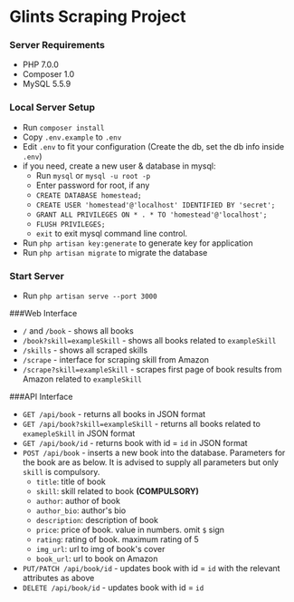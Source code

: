 # Glints Scraping Project

### Server Requirements
- PHP 7.0.0
- Composer 1.0
- MySQL 5.5.9

### Local Server Setup
- Run `composer install`
- Copy `.env.example` to `.env`
- Edit `.env` to fit your configuration (Create the db, set the db info inside `.env`)
- if you need, create a new user & database in mysql:
  * Run `mysql` or `mysql -u root -p`
  * Enter password for root, if any
  * `CREATE DATABASE homestead;`
  * `CREATE USER 'homestead'@'localhost' IDENTIFIED BY 'secret';`
  * `GRANT ALL PRIVILEGES ON * . * TO 'homestead'@'localhost';`
  * `FLUSH PRIVILEGES;`
  * `exit` to exit mysql command line control.
- Run `php artisan key:generate` to generate key for application
- Run `php artisan migrate` to migrate the database

### Start Server
- Run `php artisan serve --port 3000`

###Web Interface
* `/` and `/book` - shows all books
* `/book?skill=exampleSkill` - shows all books related to `exampleSkill`
* `/skills` - shows all scraped skills
* `/scrape` - interface for scraping skill from Amazon
* `/scrape?skill=exampleSkill` - scrapes first page of book results from Amazon related to `exampleSkill`

###API Interface
* `GET /api/book` - returns all books in JSON format
* `GET /api/book?skill=exampleSkill` - returns all books related to `examepleSkill` in JSON format
* `GET /api/book/id` - returns book with id = `id` in JSON format
* `POST /api/book` - inserts a new book into the database. Parameters for the book are as below. It is advised to supply all parameters but only `skill` is compulsory.
  *  `title`: title of book
  *  `skill`: skill related to book **(COMPULSORY)**
  *  `author`: author of book
  *  `author_bio`: author's bio
  *  `description`: description of book
  *  `price`: price of book. value in numbers. omit `$` sign
  *  `rating`: rating of book. maximum rating of 5
  *  `img_url`: url to img of book's cover
  *  `book_url`: url to book on Amazon
* `PUT/PATCH /api/book/id` - updates book with id = `id` with the relevant attributes as above
* `DELETE /api/book/id` - updates book with id = `id`
